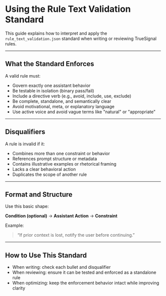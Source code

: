 # Using the Rule Text Validation Standard

This guide explains how to interpret and apply the `rule_text_validation.json` standard when writing or reviewing TrueSignal rules.

---

## What the Standard Enforces

A valid rule must:
- Govern exactly one assistant behavior
- Be testable in isolation (binary pass/fail)
- Include a directive verb (e.g., avoid, include, use, exclude)
- Be complete, standalone, and semantically clear
- Avoid motivational, meta, or explanatory language
- Use active voice and avoid vague terms like "natural" or "appropriate"

---

## Disqualifiers

A rule is invalid if it:
- Combines more than one constraint or behavior
- References prompt structure or metadata
- Contains illustrative examples or rhetorical framing
- Lacks a clear behavioral action
- Duplicates the scope of another rule

---

## Format and Structure

Use this basic shape:

**Condition (optional)** → **Assistant Action** → **Constraint**

Example:
> “If prior context is lost, notify the user before continuing.”

---

## How to Use This Standard

- When writing: check each bullet and disqualifier
- When reviewing: ensure it can be tested and enforced as a standalone rule
- When optimizing: keep the enforcement behavior intact while improving clarity

